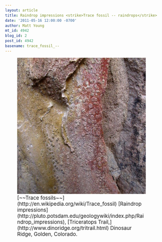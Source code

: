 ```yaml
---
layout: article
title: Raindrop impressions <strike>Trace fossil -- raindrops</strike>
date: '2011-05-16 12:00:00 -0700'
author: Matt Young
mt_id: 4942
blog_id: 2
post_id: 4942
basename: trace_fossil_--
---
```

<figure>
<img src="/uploads/2011/IMG_1073_FossilRaindrops_600.JPG" alt="IMG_1073_FossilRaindrops_600.JPG" width="600" height="450" />
<figcaption markdown="span">
<big>[~~Trace fossils~~](http://en.wikipedia.org/wiki/Trace_fossil) [Raindrop impressions](http://pluto.potsdam.edu/geologywiki/index.php/Raindrop_impressions), [Triceratops Trail,](http://www.dinoridge.org/tritrail.html) Dinosaur Ridge, Golden, Colorado.</big>

</figcaption>
</figure>
